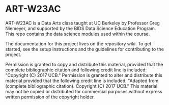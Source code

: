 # ART-W23AC
ART-W23AC is a Data Arts class taught at UC Berkeley by Professor Greg Niemeyer, and supported by the BIDS Data Science Education Program. This repo contains the data science modules used within the course.

The documentation for this project lives on the repository wiki. To get started, see the setup instructions and the guidelines for contributing to the project.

Permission is granted to copy and distribute this material, provided that the complete bibliographic citation and following credit line is included: "Copyright (C) 2017 UCB." Permission is granted to alter and distribute this material provided that the following credit line is included: "Adapted from (complete bibliographic citation). Copyright (C) 2017 UCB." This material may not be copied or distributed for commercial purposes without express written permission of the copyright holder.
